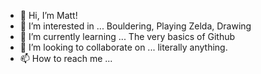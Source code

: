 - 👋 Hi, I’m Matt!
- 👀 I’m interested in ... Bouldering, Playing Zelda, Drawing
- 🌱 I’m currently learning ... The very basics of Github
- 💞️ I’m looking to collaborate on ... literally anything. 
- 📫 How to reach me ...

<!---
mrartrager/mrartrager is a ✨ special ✨ repository because its `README.md` (this file) appears on your GitHub profile.
You can click the Preview link to take a look at your changes.
--->
